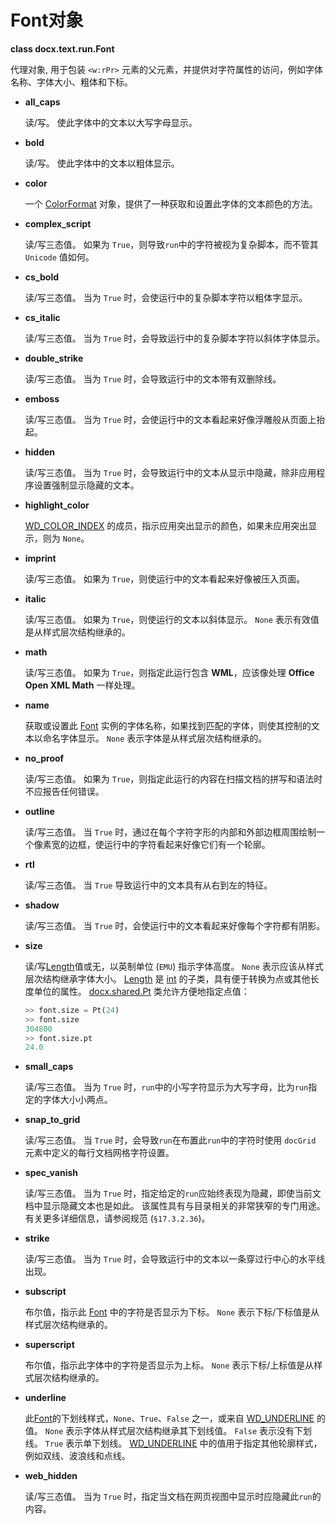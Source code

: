 # Font对象

[ColorFormat]: ../api/drawing_color_format.md
[WD_COLOR_INDEX]: ../api/enum_wd_color_index.md
[Font]: #
[docx.shared.Pt]: ../api/shared_pt_object.md
[Length]: ../api/shared_length_object.md
[int]: https://docs.python.org/3/library/functions.html#int
[WD_UNDERLINE]: ../api/enum_wd_underline.md

**class docx.text.run.Font**

代理对象, 用于包装 `<w:rPr>` 元素的父元素，并提供对字符属性的访问，例如字体名称、字体大小、粗体和下标。

- **all_caps** <a name="all_caps"></a>

    读/写。 使此字体中的文本以大写字母显示。

- **bold** <a name="bold"></a>

    读/写。 使此字体中的文本以粗体显示。

- **color** <a name="color"></a>

    一个 [ColorFormat] 对象，提供了一种获取和设置此字体的文本颜色的方法。

- **complex_script** <a name="complex_script"></a>

    读/写三态值。 如果为 `True`，则导致`run`中的字符被视为复杂脚本，而不管其 `Unicode` 值如何。

- **cs_bold** <a name="cs_bold"></a>

    读/写三态值。 当为 `True` 时，会使运行中的复杂脚本字符以粗体字显示。

- **cs_italic** <a name="cs_italic"></a>

    读/写三态值。 当为 `True` 时，会导致运行中的复杂脚本字符以斜体字体显示。

- **double_strike** <a name="double_strike"></a>

    读/写三态值。 当为 `True` 时，会导致运行中的文本带有双删除线。

- **emboss** <a name="emboss"></a>

    读/写三态值。 当为 `True` 时，会使运行中的文本看起来好像浮雕般从页面上抬起。

- **hidden** <a name="hidden"></a>

    读/写三态值。 当为 `True` 时，会导致运行中的文本从显示中隐藏，除非应用程序设置强制显示隐藏的文本。

- **highlight_color** <a name="highlight_color"></a>

    [WD_COLOR_INDEX] 的成员，指示应用突出显示的颜色，如果未应用突出显示，则为 `None`。

- **imprint** <a name="imprint"></a>

    读/写三态值。 如果为 `True`，则使运行中的文本看起来好像被压入页面。

- **italic** <a name="italic"></a>

    读/写三态值。 如果为 `True`，则使运行的文本以斜体显示。 `None` 表示有效值是从样式层次结构继承的。

- **math** <a name="math"></a>

    读/写三态值。 如果为 `True`，则指定此运行包含 **WML**，应该像处理 **Office Open XML Math** 一样处理。

- **name** <a name="name"></a>

    获取或设置此 [Font] 实例的字体名称，如果找到匹配的字体，则使其控制的文本以命名字体显示。 `None` 表示字体是从样式层次结构继承的。

- **no_proof** <a name="no_proof"></a>

    读/写三态值。 如果为 `True`，则指定此运行的内容在扫描文档的拼写和语法时不应报告任何错误。

- **outline** <a name="outline"></a>

    读/写三态值。 当 `True` 时，通过在每个字符字形的内部和外部边框周围绘制一个像素宽的边框，使运行中的字符看起来好像它们有一个轮廓。

- **rtl** <a name="rtl"></a>

    读/写三态值。 当 `True` 导致运行中的文本具有从右到左的特征。

- **shadow** <a name="shadow"></a>

    读/写三态值。 当 `True` 时，会使运行中的文本看起来好像每个字符都有阴影。

- **size** <a name="size"></a>

    读/写[Length]值或无，以英制单位 (`EMU`) 指示字体高度。 `None` 表示应该从样式层次结构继承字体大小。 [Length] 是 [int] 的子类，具有便于转换为点或其他长度单位的属性。 [docx.shared.Pt] 类允许方便地指定点值：

    ```python
    >> font.size = Pt(24)
    >> font.size
    304800
    >> font.size.pt
    24.0
    ```

- **small_caps** <a name="small_caps"></a>

    读/写三态值。 当为 `True` 时，`run`中的小写字符显示为大写字母，比为`run`指定的字体大小小两点。

- **snap_to_grid** <a name="snap_to_grid"></a>

    读/写三态值。 当 `True` 时，会导致`run`在布置此`run`中的字符时使用 `docGrid` 元素中定义的每行文档网格字符设置。

- **spec_vanish** <a name="spec_vanish"></a>

    读/写三态值。 当为 `True` 时，指定给定的`run`应始终表现为隐藏，即使当前文档中显示隐藏文本也是如此。 该属性具有与目录相关的非常狭窄的专门用途。 有关更多详细信息，请参阅规范 (`§17.3.2.36`)。

- **strike** <a name="strike"></a>

    读/写三态值。 当为 `True` 时，会导致运行中的文本以一条穿过行中心的水平线出现。

- **subscript** <a name="subscript"></a>

    布尔值，指示此 [Font] 中的字符是否显示为下标。 `None` 表示下标/下标值是从样式层次结构继承的。

- **superscript** <a name="superscript"></a>

    布尔值，指示此字体中的字符是否显示为上标。 `None` 表示下标/上标值是从样式层次结构继承的。

- **underline** <a name="underline"></a>

    此[Font]的下划线样式，`None`、`True`、`False` 之一，或来自 [WD_UNDERLINE] 的值。 `None` 表示字体从样式层次结构继承其下划线值。 `False` 表示没有下划线。 `True` 表示单下划线。 [WD_UNDERLINE] 中的值用于指定其他轮廓样式，例如双线、波浪线和点线。

- **web_hidden** <a name="web_hidden"></a>

    读/写三态值。 当为 `True` 时，指定当文档在网页视图中显示时应隐藏此`run`的内容。
